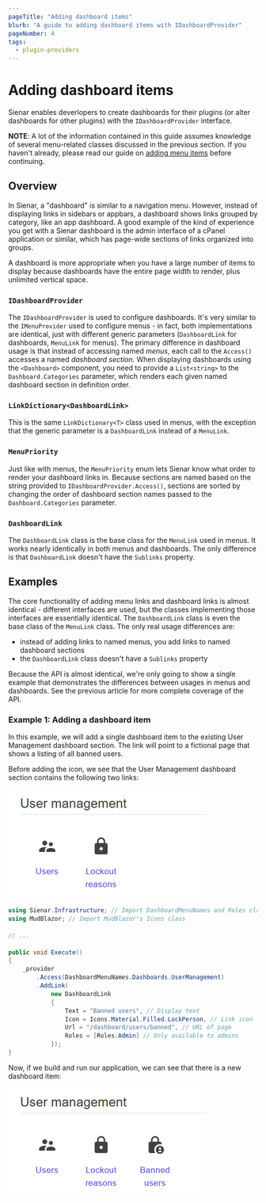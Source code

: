 ```yaml
---
pageTitle: "Adding dashboard items"
blurb: "A guide to adding dashboard items with IDashboardProvider"
pageNumber: 4
tags:
  - plugin-providers
---
```


# Adding dashboard items

Sienar enables deverlopers to create dashboards for their plugins (or alter dashboards for other plugins) with the `IDashboardProvider` interface.

**NOTE**: A lot of the information contained in this guide assumes knowledge of several menu-related classes discussed in the previous section. If you haven't already, please read our guide on [adding menu items](/devs/guides/plugin-providers/adding-menu-items) before continuing.

## Overview

In Sienar, a "dashboard" is similar to a navigation menu. However, instead of displaying links in sidebars or appbars, a dashboard shows links grouped by category, like an app dashboard. A good example of the kind of experience you get with a Sienar dashboard is the admin interface of a cPanel application or similar, which has page-wide sections of links organized into groups.

A dashboard is more appropriate when you have a large number of items to display because dashboards have the entire page width to render, plus unlimited vertical space.

### `IDashboardProvider`

The `IDashboardProvider` is used to configure dashboards. It's very similar to the `IMenuProvider` used to configure menus - in fact, both implementations are identical, just with different generic parameters (`DashboardLink` for dashboards, `MenuLink` for menus). The primary difference in dashboard usage is that instead of accessing named *menus*, each call to the `Access()` accesses a named *dashboard section*. When displaying dashboards using the `<Dashboard>` component, you need to provide a `List<string>` to the `Dashboard.Categories` parameter, which renders each given named dashboard section in definition order.

### `LinkDictionary<DashboardLink>`

This is the same `LinkDictionary<T>` class used in menus, with the exception that the generic parameter is a `DashboardLink` instead of a `MenuLink`.

### `MenuPriority`

Just like with menus, the `MenuPriority` enum lets Sienar know what order to render your dashboard links in. Because sections are named based on the string provided to `IDashboardProvider.Access()`, sections are sorted by changing the order of dashboard section names passed to the `Dashboard.Categories` parameter.

### `DashboardLink`

The `DashboardLink` class is the base class for the `MenuLink` used in menus. It works nearly identically in both menus and dashboards. The only difference is that `DashboardLink` doesn't have the `Sublinks` property.

## Examples

The core functionality of adding menu links and dashboard links is almost identical - different interfaces are used, but the classes implementing those interfaces are essentially identical. The `DashboardLink` class is even the base class of the `MenuLink` class. The only real usage differences are:

- instead of adding links to named menus, you add links to named dashboard sections
- the `DashboardLink` class doesn't have a `Sublinks` property

Because the API is almost identical, we're only going to show a single example that demonstrates the differences between usages in menus and dashboards. See the previous article for more complete coverage of the API.

### Example 1: Adding a dashboard item

In this example, we will add a single dashboard item to the existing User Management dashboard section. The link will point to a fictional page that shows a listing of all banned users.

Before adding the icon, we see that the User Management dashboard section contains the following two links:

![User management dashboard with two links](user-management-initial.jpg)

```csharp
using Sienar.Infrastructure; // Import DashboardMenuNames and Roles classes
using MudBlazor; // Import MudBlazor's Icons class

// ...

public void Execute()
{
	_provider
    	.Access(DashboardMenuNames.Dashboards.UserManagement)
    	.AddLink(
			new DashboardLink
    		{
                Text = "Banned users", // Display text
                Icon = Icons.Material.Filled.LockPerson, // Link icon
                Url = "/dashboard/users/banned", // URL of page
                Roles = [Roles.Admin] // Only available to admins
			});
}
```

Now, if we build and run our application, we can see that there is a new dashboard item:

![User management dashboard with banned users link](user-management-with-banned-users-link.jpg)